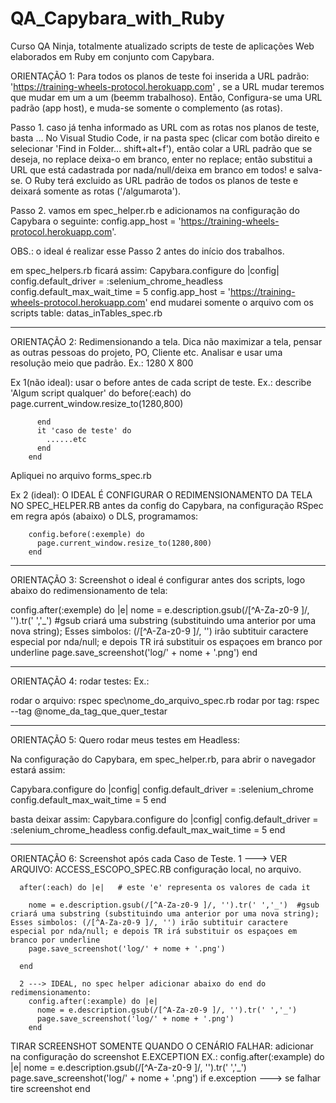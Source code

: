# QA_Capybara_with_Ruby
Curso QA Ninja, totalmente atualizado scripts de teste de aplicações Web elaborados em Ruby em conjunto com Capybara.

ORIENTAÇÃO 1:
Para todos os planos de teste foi inserida a URL padrão:     'https://training-wheels-protocol.herokuapp.com'   ,
se a URL mudar teremos que mudar em um a um (beemm trabalhoso). Então,
Configura-se uma URL padrão (app host), e muda-se somente o complemento (as rotas).

Passo 1. caso já tenha informado as URL com as rotas nos planos de teste, basta ... No Visual Studio Code, ir na pasta spec (clicar com botão direito e selecionar 'Find in Folder... shift+alt+f'), então
colar a URL padrão que se deseja, no replace deixa-o em branco, enter no replace; então substitui a URL que está cadastrada por nada/null/deixa em branco em todos! e salva-se.
O Ruby terá excluido as URL padrão de todos os planos de teste e deixará somente as rotas ('/algumarota').

Passo 2. vamos em spec_helper.rb e adicionamos na configuração do Capybara o seguinte:
  config.app_host = 'https://training-wheels-protocol.herokuapp.com'.

OBS.: o ideal é realizar esse Passo 2 antes do início dos trabalhos.
 
  em spec_helpers.rb ficará assim:
          Capybara.configure do |config|
            config.default_driver = :selenium_chrome_headless
            config.default_max_wait_time = 5
            config.app_host = 'https://training-wheels-protocol.herokuapp.com'
          end
mudarei somente o arquivo com os scripts table:   datas_inTables_spec.rb


--------------------------------------------
ORIENTAÇÃO 2:
Redimensionando a tela.
Dica não maximizar a tela, pensar as outras pessoas do projeto, PO, Cliente etc.
  Analisar e usar uma resolução meio que padrão.
    Ex.:  1280 X 800

Ex 1(não ideal): usar o before antes de cada script de teste.
    Ex.:
        describe 'Algum script qualquer' do
          before(:each) do
            page.current_window.resize_to(1280,800)
            
          end
          it 'caso de teste' do
            ......etc
          end
        end
Apliquei no arquivo forms_spec.rb

Ex 2 (ideal):
O IDEAL É CONFIGURAR O REDIMENSIONAMENTO DA TELA NO SPEC_HELPER.RB
antes da config do Capybara, na configuração RSpec em regra após (abaixo) o DLS, programamos:

        config.before(:exemple) do
          page.current_window.resize_to(1280,800)
        end


--------------------------------------------
ORIENTAÇÃO 3: Screenshot
o ideal é configurar antes dos scripts, logo abaixo do redimensionamento de tela:

  config.after(:exemple) do |e|
    nome = e.description.gsub(/[^A-Za-z0-9 ]/, '').tr(' ','_')  #gsub criará uma substring (substituindo uma anterior por uma nova string); Esses simbolos: (/[^A-Za-z0-9 ]/, '') irão subtituir caractere especial por nda/null; e depois TR irá substituir os espaçoes em branco por underline
    page.save_screenshot('log/' + nome + '.png')
  end


--------------------------------------------
ORIENTAÇÃO 4:
rodar testes:
Ex.:

rodar o arquivo:      rspec spec\nome_do_arquivo_spec.rb
rodar por tag:        rspec --tag @nome_da_tag_que_quer_testar


--------------------------------------------
ORIENTAÇÃO 5:
Quero rodar meus testes em Headless:

Na configuração do Capybara, em spec_helper.rb, para abrir o navegador estará assim:

Capybara.configure do |config|
    config.default_driver = :selenium_chrome
    config.default_max_wait_time = 5
  end

basta deixar assim:
Capybara.configure do |config|
    config.default_driver = :selenium_chrome_headless
    config.default_max_wait_time = 5
  end

  --------------------------------------------
  ORIENTAÇÃO 6:
  Screenshot após cada Caso de Teste.
      1 ---> VER ARQUIVO:     ACCESS_ESCOPO_SPEC.RB        configuração local, no arquivo.
      
      after(:each) do |e|   # este 'e' representa os valores de cada it
       
        nome = e.description.gsub(/[^A-Za-z0-9 ]/, '').tr(' ','_')  #gsub criará uma substring (substituindo uma anterior por uma nova string); Esses simbolos: (/[^A-Za-z0-9 ]/, '') irão subtituir caractere especial por nda/null; e depois TR irá substituir os espaçoes em branco por underline
        page.save_screenshot('log/' + nome + '.png')
    
      end

      2 ---> IDEAL, no spec helper adicionar abaixo do end do redimensionamento:
        config.after(:example) do |e|
          nome = e.description.gsub(/[^A-Za-z0-9 ]/, '').tr(' ','_') 
          page.save_screenshot('log/' + nome + '.png')
        end
        
TIRAR SCREENSHOT SOMENTE QUANDO O CENÁRIO FALHAR:
adicionar na configuração do screenshot  E.EXCEPTION
EX.:
config.after(:example) do |e|
  nome = e.description.gsub(/[^A-Za-z0-9 ]/, '').tr(' ','_') 
  page.save_screenshot('log/' + nome + '.png') if e.exception      ---> se falhar tire screenshot
end
